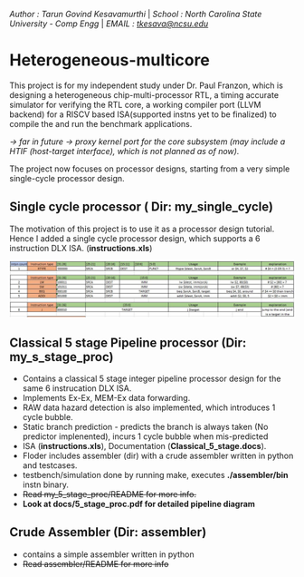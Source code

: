 *Author : Tarun Govind Kesavamurthi* |
*School : North Carolina State University - Comp Engg* |
*EMAIL  : tkesava@ncsu.edu*

# Heterogeneous-multicore
This project is for my independent study under Dr. Paul Franzon, which is designing a heterogeneous chip-multi-processor RTL, a timing accurate simulator for verifying the RTL core, a working compiler port (LLVM backend) for a RISCV based ISA(supported instns yet to be finalized) to compile the and run the benchmark applications.

*-> far in future -> proxy kernel port for the core subsystem (may include a HTIF (host-target interface), which is not planned as of now).*

The project now focuses on processor designs, starting from a very simple single-cycle processor design.

## Single cycle processor ( Dir: my_single_cycle)
The motivation of this project is to use it as a processor design tutorial. Hence I added a single cycle processor design, which supports a 6 instruction DLX ISA. (**instructions.xls**)

![](images/6_instn_DLX_ISA.JPG)

## Classical 5 stage Pipeline processor (Dir: my_s_stage_proc)
* Contains a classical 5 stage integer pipeline processor design for the same 6 instrucation DLX ISA.
* Implements Ex-Ex, MEM-Ex data forwarding.
* RAW data hazard detection is also implemented, which introduces 1 cycle bubble.
* Static branch prediction - predicts the branch is always taken (No predictor implenented), incurs 1 cycle bubble when mis-predicted
* ISA (**instructions.xls**), Documentation (**Classical_5_stage.docs**).
* Floder includes assembler (dir) with a crude assembler written in python and testcases.
* testbench/simulation done by running make, executes **./assembler/bin** instn binary.
* ~~Read my_5_stage_proc/README for more info.~~
* **Look at docs/5_stage_proc.pdf for detailed pipeline diagram**

## Crude Assembler (Dir: assembler)
* contains a simple assembler written in python
* ~~Read assembler/README for more info~~
